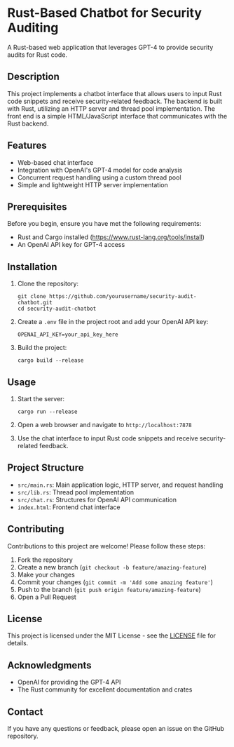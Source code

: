 # Rust-Based Chatbot for Security Auditing

A Rust-based web application that leverages GPT-4 to provide security audits for Rust code.

## Description

This project implements a chatbot interface that allows users to input Rust code snippets and receive security-related feedback. The backend is built with Rust, utilizing an HTTP server and thread pool implementation. The front end is a simple HTML/JavaScript interface that communicates with the Rust backend.

## Features

- Web-based chat interface
- Integration with OpenAI's GPT-4 model for code analysis
- Concurrent request handling using a custom thread pool
- Simple and lightweight HTTP server implementation

## Prerequisites

Before you begin, ensure you have met the following requirements:

- Rust and Cargo installed (https://www.rust-lang.org/tools/install)
- An OpenAI API key for GPT-4 access

## Installation

1. Clone the repository:
   ```
   git clone https://github.com/yourusername/security-audit-chatbot.git
   cd security-audit-chatbot
   ```

2. Create a `.env` file in the project root and add your OpenAI API key:
   ```
   OPENAI_API_KEY=your_api_key_here
   ```

3. Build the project:
   ```
   cargo build --release
   ```

## Usage

1. Start the server:
   ```
   cargo run --release
   ```

2. Open a web browser and navigate to `http://localhost:7878`

3. Use the chat interface to input Rust code snippets and receive security-related feedback.

## Project Structure

- `src/main.rs`: Main application logic, HTTP server, and request handling
- `src/lib.rs`: Thread pool implementation
- `src/chat.rs`: Structures for OpenAI API communication
- `index.html`: Frontend chat interface

## Contributing

Contributions to this project are welcome! Please follow these steps:

1. Fork the repository
2. Create a new branch (`git checkout -b feature/amazing-feature`)
3. Make your changes
4. Commit your changes (`git commit -m 'Add some amazing feature'`)
5. Push to the branch (`git push origin feature/amazing-feature`)
6. Open a Pull Request

## License

This project is licensed under the MIT License - see the [LICENSE](LICENSE) file for details.

## Acknowledgments

- OpenAI for providing the GPT-4 API
- The Rust community for excellent documentation and crates

## Contact

If you have any questions or feedback, please open an issue on the GitHub repository.
